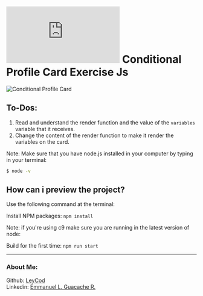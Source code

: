 # [![4Geeks Logo](https://assets.breatheco.de/apis/img/images.php?blob&random&cat=icon&tags=4geeks,16 "4Geeks Logo")](https://assets.breatheco.de/apis/img/images.php?blob&random&cat=icon&tags=4geeks,16 "4Geeks Logo") Conditional Profile Card Exercise Js

![Conditional Profile Card](https://github.com/breatheco-de/exercise-conditional-profile-card/blob/master/preview.gif?raw=true)

## To-Dos:

1. Read and understand the render function and the value of the `variables` variable that it receives.
2. Change the content of the render function to make it render the variables on the card.


Note: Make sure that you have node.js installed in your computer by typing in your terminal:

```bash
$ node -v
```

## How can i preview the project?

Use the following command at the terminal:

Install NPM packages: `npm install`

Note: if you're using c9 make sure you are running in the latest version of node: 

Build for the first time: `npm run start`

------------

### About Me:

Github: [LeyCod](http://https://github.com/LeyCod "LeyCod")
<br>
Linkedin: [Emmanuel L. Guacache R.](http://https://www.linkedin.com/in/emmanuelleyan/ "Emmanuel Leyan Guacache Rodriguez")

